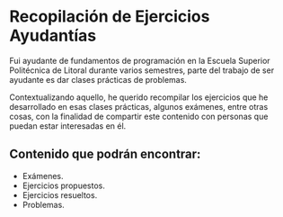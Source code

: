 # Recopilación de Ejercicios Ayudantías

Fui ayudante de fundamentos de programación en la Escuela Superior Politécnica de Litoral durante varios semestres, parte del trabajo de ser ayudante es dar clases prácticas de problemas.

Contextualizando aquello, he querido recompilar los ejercicios que he desarrollado en esas clases prácticas, algunos exámenes, entre otras cosas, con la finalidad de compartir este contenido con personas que puedan estar interesadas en él.

## Contenido que podrán encontrar:

* Exámenes.
* Ejercicios propuestos.
* Ejercicios resueltos.
* Problemas.
